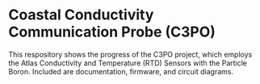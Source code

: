# Coastal Conductivity Communication Probe (C3PO)
This respository shows the progress of the C3PO project, which employs the Atlas Conductivity and Temperature (RTD) Sensors with the Particle Boron. Included are documentation, firmware, and circuit diagrams.